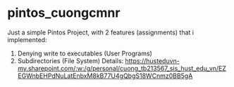 # pintos_cuongcmnr
Just a simple Pintos Project, with 2 features (assignments) that i implemented:
  1. Denying write to executables (User Programs)
  2. Subdirectories (File System)
Details: https://husteduvn-my.sharepoint.com/:w:/g/personal/cuong_tb213567_sis_hust_edu_vn/EZEGWnbEHPdNuLatEnbxM8kB77U4gQbgS18WCnmz0BB5gA
